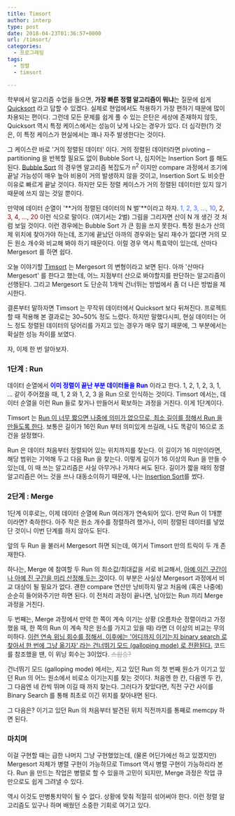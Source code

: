 ```yaml
---
title: Timsort
author: interp
type: post
date: 2018-04-23T01:36:57+0000
url: /timsort/
categories:
  - 프로그래밍
tags:
  - 정렬
  - timsort

---
```

학부에서 알고리즘 수업을 들으면, **가장 빠른 정렬 알고리즘이 뭐냐**는 질문에 쉽게 [Quicksort][1] 라고 답할 수 있겠다. 실제로 현업에서도 적용하기 가장 편하기 때문에 많이 차용되는 편이다. 그런데 모든 문제를 쉽게 풀 수 있는 은탄은 세상에 존재하지 않듯, Quicksort 역시 특정 케이스에서는 성능이 낮게 나오는 경우가 있다. 더 심각한(?) 것은, 이 특정 케이스가 현실에서는 꽤나 자주 발생한다는 것이다.

그 케이스란 바로 '거의 정렬된 데이터' 이다. 거의 정렬된 데이터라면 pivoting &#8211; partitioning 을 반복할 필요도 없이 Bubble Sort 나, 심지어는 Insertion Sort 를 해도 된다. [Bubble Sort][2] 의 경우엔 알고리즘 복잡도가 n<sup>2 </sup>이지만 compare 과정에서 조기에 끝날 가능성이 매우 높아 비용이 거의 발생하지 않을 것이고, Insertion Sort 도 비슷한 이유로 빠르게 끝날 것이다. 하지만 모든 정렬 케이스가 거의 정렬된 데이터만 있지 않기 때문에 쓰지 않는 것일 뿐이다.

만약에 데이터 순열이 '**거의 정렬된 데이터의 N 벌'**이라고 하자. <span style="color: #3366ff;">1, 2, 3, &#8230;, 10</span>, <span style="color: #800000;">2, 3, 4, &#8230;, 20</span> 이런 식으로 말이다. (여기서는 2벌) 그림을 그리자면 산이 N 개 생긴 것 처럼 보일 것이다. 이런 경우에는 Bubble Sort 가 큰 힘을 쓰지 못한다. 특정 원소가 산의 제 위치에 찾아가야 하는데, 조기에 끝났던 아까의 경우와는 달리 재수가 없다면 거의 모든 원소 개수와 비교해 봐야 하기 때문이다. 이럴 경우 역시 특효약이 있는데, 산마다 Mergesort 를 하면 쉽다.

오늘 이야기할 [Timsort][3] 는 Mergesort 의 변형이라고 보면 된다. 아까 '산마다 Mergesort' 를 한다고 했는데, 어느 지점부터 산으로 봐야할지를 판단하는 알고리즘이 선행된다. 그리고 Mergesort 도 단순히 1개씩 건너뛰는 방법에서 좀 더 나은 방법을 제시한다.

결론부터 말하자면 Timsort 는 무작위 데이터에서 Quicksort 보다 뒤쳐진다. 프로젝트할 때 적용해 본 결과로는 30~50% 정도 느렸다. 하지만 말했다시피, 현실 데이터는 어느 정도 정렬된 데이터의 덩어리를 가지고 있는 경우가 매우 많기 때문에, 그 부분에서는 확실한 성능 차이를 보였다.

자, 이제 한 번 알아보자.

### 1단계 : Run

데이터 순열에서 **<span style="color: #0000ff;">이미 정렬이 끝난 부분 데이터들을 Run</span>** 이라고 한다. 1, 2, 1, 2, 3, 1, &#8230; 같이 주어졌을 때, 1, 2 와 1, 2, 3 을 Run 으로 인식하는 것이다. Timsort 에서는, 데이터 순열을 이런 Run 들로 찾거나 만들어서 확보하는 과정을 거친다. 이게 1단계이다.

Timsort 는 <span style="text-decoration: underline;">Run 이 너무 짧으면 나중에 의미가 없으므로, 최소 길이를 정해서 Run 을 만들도록 한다</span>. 보통은 길이가 16인 Run 부터 의미있게 쓰길래, 나도 똑같이 16으로 조건을 설정했다.

Run 은 데이터 처음부터 정렬되어 있는 위치까지를 찾는다. 이 길이가 16 미만이라면, 해당 범위는 기억해 두고 다음 Run 을 찾는다. 이렇게 길이가 16 이상의 Run 을 만들 수 있는데, 이 때 쓰는 알고리즘은 사실 아무거나 가져다 써도 된다. 길이가 짧을 때의 정렬 알고리즘은 어느 것을 쓰나 대동소이하기 때문에, 나는 [Insertion Sort][4]를 썼다.

### 2단계 : Merge

1단계 이후로는, 이제 데이터 순열에 Run 여러개가 연속되어 있다. 만약 Run 이 1개뿐이라면? 축하한다. 아주 작은 원소 개수를 정렬하려 했거나, 이미 정렬된 데이터를 넣었단 것이니 이번 단계를 하지 않아도 된다.

앞의 두 Run 을 불러서 Mergesort 하면 되는데, 여기서 Timsort 만의 트릭이 두 개 존재한다.

하나는, Merge 에 참여할 두 Run 의 최소값/최대값을 서로 비교해서, <span style="text-decoration: underline;">아예 이긴 구간이나 아예 진 구간을 미리 산정해 두는 것</span>이다. 이 부분은 사실상 Mergesort 과정에서 비교 대상이 될 필요가 없다. 괜한 compare 연산만 낭비하지 말고 처음에 (혹은 나중에) 순순히 들어와주기만 하면 된다. 이 전처리 과정이 끝나면, 남아있는 Run 끼리 Merge 과정을 거친다.

두 번째는, Merge 과정에서 만약 한 쪽이 계속 이기는 상황 (오름차순 정렬이라고 가정했을 때, 한 쪽의 Run 이 계속 작은 원소를 가지고 있을 때) 라면 더 이상의 비교는 무의미하다. <span style="text-decoration: underline;">이런 연속 위닝 회수를 정해서, 이후에는 '어디까지 이기는지 binary search 로 찾아서 한 번에 그냥 옮기자' 라는 건너뛰기 모드 (galloping mode) 로 전환된다.</span> 코드를 참조했을 땐, 이 위닝 회수는 3이었다. <span style="color: #999999;"><del>스윕승?</del></span>

건너뛰기 모드 (galloping mode) 에서는, 지고 있던 Run 의 첫 번째 원소가 이기고 있던 Run 의 어느 원소에서 비로소 이기는지를 찾는 것이다. 처음엔 한 칸, 다음엔 두 칸, 그 다음엔 네 칸씩 뛰며 이길 때 까지 찾는다. 그러다가 찾았다면, 직전 구간 사이를 Binary Search 를 통해 최초로 이긴 위치를 찾아내면 된다.

그 다음은? 이기고 있던 Run 의 처음부터 발견된 위치 직전까지를 통째로 memcpy 하면 된다.

### 마치며

이걸 구현할 때는 급한 나머지 그냥 구현했었는데, (물론 어딘가에선 하고 있겠지만) Mergesort 자체가 병렬 구현이 가능하므로 Timsort 역시 병렬 구현이 가능하리라 본다. Run 을 만드는 작업은 병렬로 할 수 있을까 고민이 되지만, Merge 과정은 작업 큐만으로도 쉽게 그려낼 수 있다.

역시 이것도 만병통치약이 될 수 없다. 상황에 맞춰 적절히 섞어써야 한다. 이런 정렬 알고리즘도 있구나 하며 배웠던 소중한 기회로 여기고 있다.

 [1]: https://www.toptal.com/developers/sorting-algorithms/quick-sort
 [2]: https://ko.wikipedia.org/wiki/%EA%B1%B0%ED%92%88_%EC%A0%95%EB%A0%AC
 [3]: https://en.wikipedia.org/wiki/Timsort
 [4]: https://ko.wikipedia.org/wiki/%EC%82%BD%EC%9E%85_%EC%A0%95%EB%A0%AC
